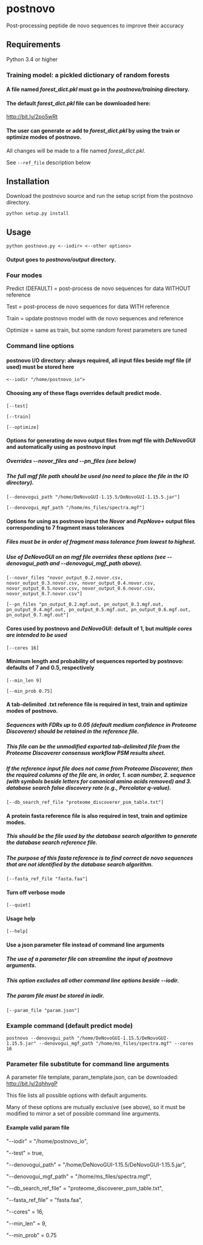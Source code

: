 # postnovo
Post-processing peptide de novo sequences to improve their accuracy

## Requirements
Python 3.4 or higher

### Training model: a pickled dictionary of random forests
#### A file named *forest_dict.pkl* must go in the *postnovo/training* directory.
#### The default *forest_dict.pkl* file can be downloaded here:
<http://bit.ly/2po5wRt>
#### The user can generate or add to *forest_dict.pkl* by using the train or optimize modes of postnovo.
All changes will be made to a file named *forest_dict.pkl*.

See `--ref_file` description below

## Installation

Download the postnovo source and run the setup script from the postnovo directory.

`python setup.py install`

## Usage
`python postnovo.py <--iodir> <--other options>`

#### Output goes to *postnovo/output* directory.

### Four modes
Predict (DEFAULT) = post-process de novo sequences for data WITHOUT reference

Test = post-process de novo sequences for data WITH reference

Train = update postnovo model with de novo sequences and reference

Optimize = same as train, but some random forest parameters are tuned

### Command line options
#### postnovo I/O directory: always required, all input files beside mgf file (if used) must be stored here
`<--iodir "/home/postnovo_io">`

#### Choosing any of these flags overrides default predict mode.
`[--test]`

`[--train]`

`[--optimize]`

#### Options for generating de novo output files from mgf file with *DeNovoGUI* and automatically using as postnovo input
##### Overrides --novor_files and --pn_files (see below)
##### The full mgf file path should be used (no need to place the file in the IO directory).
`[--denovogui_path "/home/DeNovoGUI-1.15.5/DeNovoGUI-1.15.5.jar"]`

`[--denovogui_mgf_path "/home/ms_files/spectra.mgf"]`

#### Options for using as postnovo input the *Novor* and *PepNovo+* output files corresponding to 7 fragment mass tolerances
##### Files must be in order of fragment mass tolerance from lowest to highest.
##### Use of *DeNovoGUI* on an mgf file overrides these options (see --denovogui_path and --denovogui_mgf_path above).

`[--novor_files "novor_output_0.2.novor.csv, novor_output_0.3.novor.csv, novor_output_0.4.novor.csv, novor_output_0.5.novor.csv, novor_output_0.6.novor.csv, novor_output_0.7.novor.csv"]`

`[--pn_files "pn_output_0.2.mgf.out, pn_output_0.3.mgf.out, pn_output_0.4.mgf.out, pn_output_0.5.mgf.out, pn_output_0.6.mgf.out, pn_output_0.7.mgf.out"]`

#### Cores used by postnovo and *DeNovoGUI*: default of 1, but *multiple cores are intended to be used*
`[--cores 16]`

#### Minimum length and probability of sequences reported by postnovo: defaults of 7 and 0.5, respectively
`[--min_len 9]`

`[--min_prob 0.75]`

#### A tab-delimited .txt reference file is required in test, train and optimize modes of postnovo.
##### Sequences with FDRs up to 0.05 (default medium confidence in *Proteome Discoverer*) should be retained in the reference file.
##### This file can be the *unmodified* exported tab-delimited file from the *Proteome Discoverer* consensus workflow PSM results sheet.
##### If the reference input file does not come from *Proteome Discoverer*, then the required columns of the file are, in order, 1. scan number, 2. sequence (with symbols beside letters for canonical amino acids removed) and 3. database search false discovery rate (e.g., *Percolator* q-value).
`[--db_search_ref_file "proteome_discoverer_psm_table.txt"]`

#### A protein fasta reference file is also required in test, train and optimize modes.
##### This should be the file used by the database search algorithm to generate the database search reference file.
##### The purpose of this fasta reference is to find correct de novo sequences that are not identified by the database search algorithm.
`[--fasta_ref_file "fasta.faa"]`

#### Turn off verbose mode
`[--quiet]`

#### Usage help
`[--help]`

#### Use a json parameter file instead of command line arguments
##### The use of a parameter file can streamline the input of postnovo arguments.
##### This option excludes all other command line options beside --iodir.
##### The param file must be stored in iodir.
`[--param_file "param.json"]`

### Example command (default predict mode)
`postnovo --denovogui_path "/home/DeNovoGUI-1.15.5/DeNovoGUI-1.15.5.jar" --denovogui_mgf_path "/home/ms_files/spectra.mgf" --cores 16`

### Parameter file substitute for command line arguments

A parameter file template, param_template.json, can be downloaded:
<http://bit.ly/2qhhvgP>

This file lists all possible options with default arguments.

Many of these options are mutually exclusive (see above), so it must be modified to mirror a set of possible command line arguments.

#### Example valid param file
"--iodir" = "/home/postnovo_io",

"--test" = true,

"--denovogui_path" = "/home/DeNovoGUI-1.15.5/DeNovoGUI-1.15.5.jar",

"--denovogui_mgf_path" = "/home/ms_files/spectra.mgf",

"--db_search_ref_file" = "proteome_discoverer_psm_table.txt",

"--fasta_ref_file" = "fasta.faa",

"--cores" = 16,

"--min_len" = 9,

"--min_prob" = 0.75
